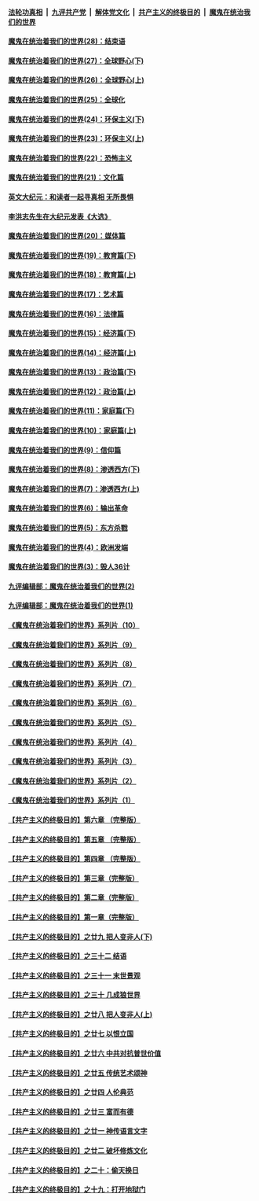 

####  [法轮功真相](../../../../basic/blob/master/README.md?t=03100601) &nbsp;|&nbsp; [九评共产党](../../../../9ping.md/blob/master/README.md?t=03100601) &nbsp;|&nbsp; [解体党文化](../../../../jtdwh.md/blob/master/README.md?t=03100601)  &nbsp;|&nbsp; [共产主义的终极目的](../../../../gczydzjmd.md/blob/master/README.md?t=03100601) &nbsp;|&nbsp; [魔鬼在统治我们的世界](../../../../mgztzwmdsj.md/blob/master/README.md?t=03100601) 

#### [魔鬼在统治着我们的世界(28)：结束语](../pages/nsc422/n10936246.md?t=03100601) 

#### [魔鬼在统治着我们的世界(27)：全球野心(下)](../pages/nsc422/n10928319.md?t=03100601) 

#### [魔鬼在统治着我们的世界(26)：全球野心(上)](../pages/nsc422/n10900318.md?t=03100601) 

#### [魔鬼在统治着我们的世界(25)：全球化](../pages/nsc422/n10788205.md?t=03100601) 

#### [魔鬼在统治着我们的世界(24)：环保主义(下)](../pages/nsc422/n10695307.md?t=03100601) 

#### [魔鬼在统治着我们的世界(23)：环保主义(上)](../pages/nsc422/n10688613.md?t=03100601) 

#### [魔鬼在统治着我们的世界(22)：恐怖主义](../pages/nsc422/n10614727.md?t=03100601) 

#### [魔鬼在统治着我们的世界(21)：文化篇](../pages/nsc422/n10597706.md?t=03100601) 

#### [英文大纪元：和读者一起寻真相 无所畏惧](../pages/nsc422/n12542027.md?t=03100601) 

#### [李洪志先生在大纪元发表《大选》](../pages/nsc422/n12534746.md?t=03100601) 

#### [魔鬼在统治着我们的世界(20)：媒体篇](../pages/nsc422/n10586579.md?t=03100601) 

#### [魔鬼在统治着我们的世界(19)：教育篇(下)](../pages/nsc422/n10564808.md?t=03100601) 

#### [魔鬼在统治着我们的世界(18)：教育篇(上)](../pages/nsc422/n10526970.md?t=03100601) 

#### [魔鬼在统治着我们的世界(17)：艺术篇](../pages/nsc422/n10499093.md?t=03100601) 

#### [魔鬼在统治着我们的世界(16)：法律篇](../pages/nsc422/n10485969.md?t=03100601) 

#### [魔鬼在统治着我们的世界(15)：经济篇(下)](../pages/nsc422/n10469975.md?t=03100601) 

#### [魔鬼在统治着我们的世界(14)：经济篇(上)](../pages/nsc422/n10457370.md?t=03100601) 

#### [魔鬼在统治着我们的世界(13)：政治篇(下)](../pages/nsc422/n10448270.md?t=03100601) 

#### [魔鬼在统治着我们的世界(12)：政治篇(上)](../pages/nsc422/n10444576.md?t=03100601) 

#### [魔鬼在统治着我们的世界(11)：家庭篇(下)](../pages/nsc422/n10440961.md?t=03100601) 

#### [魔鬼在统治着我们的世界(10)：家庭篇(上)](../pages/nsc422/n10435448.md?t=03100601) 

#### [魔鬼在统治着我们的世界(9)：信仰篇](../pages/nsc422/n10432159.md?t=03100601) 

#### [魔鬼在统治着我们的世界(8)：渗透西方(下)](../pages/nsc422/n10429603.md?t=03100601) 

#### [魔鬼在统治着我们的世界(7)：渗透西方(上)](../pages/nsc422/n10426013.md?t=03100601) 

#### [魔鬼在统治着我们的世界(6)：输出革命](../pages/nsc422/n10421536.md?t=03100601) 

#### [魔鬼在统治着我们的世界(5)：东方杀戮](../pages/nsc422/n10417707.md?t=03100601) 

#### [魔鬼在统治着我们的世界(4)：欧洲发端](../pages/nsc422/n10414890.md?t=03100601) 

#### [魔鬼在统治着我们的世界(3)：毁人36计](../pages/nsc422/n10411583.md?t=03100601) 

#### [九评编辑部：魔鬼在统治着我们的世界(2)](../pages/nsc422/n10410036.md?t=03100601) 

#### [九评编辑部：魔鬼在统治着我们的世界(1)](../pages/nsc422/n10406825.md?t=03100601) 

#### [《魔鬼在统治着我们的世界》系列片（10）](../pages/nsc422/n12292670.md?t=03100601) 

#### [《魔鬼在统治着我们的世界》系列片（9）](../pages/nsc422/n12290859.md?t=03100601) 

#### [《魔鬼在统治着我们的世界》系列片（8）](../pages/nsc422/n12287445.md?t=03100601) 

#### [《魔鬼在统治着我们的世界》系列片（7）](../pages/nsc422/n12283425.md?t=03100601) 

#### [《魔鬼在统治着我们的世界》系列片（6）](../pages/nsc422/n12282314.md?t=03100601) 

#### [《魔鬼在统治着我们的世界》系列片（5）](../pages/nsc422/n12281419.md?t=03100601) 

#### [《魔鬼在统治着我们的世界》系列片（4）](../pages/nsc422/n12274024.md?t=03100601) 

#### [《魔鬼在统治着我们的世界》系列片（3）](../pages/nsc422/n12271322.md?t=03100601) 

#### [《魔鬼在统治着我们的世界》系列片（2）](../pages/nsc422/n12269049.md?t=03100601) 

#### [《魔鬼在统治着我们的世界》系列片（1）](../pages/nsc422/n12267575.md?t=03100601) 

#### [【共产主义的终极目的】第六章 （完整版）](../pages/nsc422/n11428913.md?t=03100601) 

#### [【共产主义的终极目的】第五章 （完整版）](../pages/nsc422/n11428912.md?t=03100601) 

#### [【共产主义的终极目的】第四章 （完整版）](../pages/nsc422/n11428907.md?t=03100601) 

#### [【共产主义的终极目的】第三章（完整版）](../pages/nsc422/n11428848.md?t=03100601) 

#### [【共产主义的终极目的】第二章（完整版）](../pages/nsc422/n11428831.md?t=03100601) 

#### [【共产主义的终极目的】第一章（完整版）](../pages/nsc422/n11417651.md?t=03100601) 

#### [【共产主义的终极目的】之廿九 把人变非人(下)](../pages/nsc422/n11344140.md?t=03100601) 

#### [【共产主义的终极目的】之三十二 结语](../pages/nsc422/n11360535.md?t=03100601) 

#### [【共产主义的终极目的】之三十一 末世景观](../pages/nsc422/n11351129.md?t=03100601) 

#### [【共产主义的终极目的】之三十 几成狼世界](../pages/nsc422/n11348280.md?t=03100601) 

#### [【共产主义的终极目的】之廿八 把人变非人(上)](../pages/nsc422/n11340492.md?t=03100601) 

#### [【共产主义的终极目的】之廿七 以恨立国](../pages/nsc422/n11336944.md?t=03100601) 

#### [【共产主义的终极目的】之廿六 中共对抗普世价值](../pages/nsc422/n11324785.md?t=03100601) 

#### [【共产主义的终极目的】之廿五 传统艺术颂神](../pages/nsc422/n11296396.md?t=03100601) 

#### [【共产主义的终极目的】之廿四 人伦典范](../pages/nsc422/n11296397.md?t=03100601) 

#### [【共产主义的终极目的】之廿三 富而有德](../pages/nsc422/n11283598.md?t=03100601) 

#### [【共产主义的终极目的】之廿一 神传语言文字](../pages/nsc422/n11263265.md?t=03100601) 

#### [【共产主义的终极目的】之廿二 破坏修炼文化](../pages/nsc422/n11245728.md?t=03100601) 

#### [【共产主义的终极目的】之二十：偷天换日](../pages/nsc422/n11238846.md?t=03100601) 

#### [【共产主义的终极目的】之十九：打开地狱门](../pages/nsc422/n11206376.md?t=03100601) 

